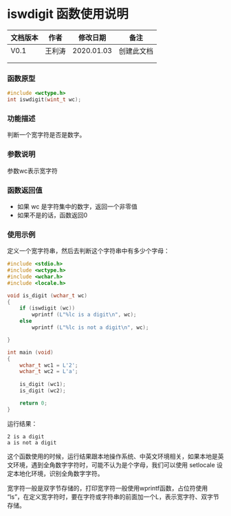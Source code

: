 # iswdigit 函数使用说明





| **文档版本** | **作者** | **修改日期** | **备注**   |
| ------------ | -------- | ------------ | ---------- |
| V0.1         | 王利涛   | 2020.01.03   | 创建此文档 |
|              |          |              |            |
|              |          |              |            |





### **函数原型**

```c
#include <wctype.h>
int iswdigit(wint_t wc);
```



### **功能描述**

判断一个宽字符是否是数字。



### **参数说明**

参数wc表示宽字符



### **函数返回值**

- 如果 wc 是字符集中的数字，返回一个非零值
- 如果不是的话，函数返回0



### **使用示例**

定义一个宽字符串，然后去判断这个字符串中有多少个字母：

```c
#include <stdio.h>
#include <wctype.h>
#include <wchar.h>
#include <locale.h>

void is_digit (wchar_t wc)
{
    if (iswdigit (wc))
        wprintf (L"%lc is a digit\n", wc);
    else
        wprintf (L"%lc is not a digit\n", wc);

}

int main (void)
{
    wchar_t wc1 = L'2';
    wchar_t wc2 = L'a';
     
    is_digit (wc1);
    is_digit (wc2);

    return 0;
}
```

运行结果：

```
2 is a digit
a is not a digit
```

这个函数使用的时候，运行结果跟本地操作系统、中英文环境相关，如果本地是英文环境，遇到全角数字字符时，可能不认为是个字母，我们可以使用 setlocale 设定本地化环境，识别全角数字字符。

宽字符一般是双字节存储的，打印宽字符一般使用wprintf函数，占位符使用 “ls”，在定义宽字符时，要在字符或字符串的前面加一个L，表示宽字符、双字节存储。
